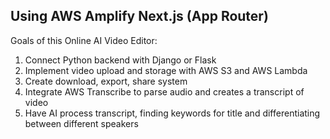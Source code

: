 ## Using AWS Amplify Next.js (App Router)
Goals of this Online AI Video Editor:
1. Connect Python backend with Django or Flask
2. Implement video upload and storage with AWS S3 and AWS Lambda
3. Create download, export, share system
5. Integrate AWS Transcribe to parse audio and creates a transcript of video
6. Have AI process transcript, finding keywords for title and differentiating between different speakers
